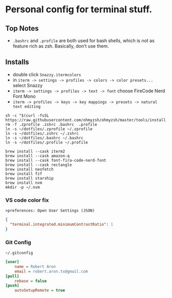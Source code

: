 # Personal config for terminal stuff.

## Top Notes

- `.bashrc` and `.profile` are both used for bash shells, which is not as feature rich as zsh. Basically, don't use them.

## Installs

- double click `Snazzy.itermcolors`
- in `iterm -> settings -> profiles -> colors -> color presets...` select Snazzy
- `iterm -> settings -> profiles -> text -> font` choose FireCode Nerd Font Mono
- `iterm -> profiles -> keys -> key mappings -> presets -> natural text editing`

```shell
sh -c "$(curl -fsSL https://raw.githubusercontent.com/ohmyzsh/ohmyzsh/master/tools/install.sh)"
rm -f .zprofile .zshrc .bashrc  .profile
ln -s ~/dotfiles/.zprofile ~/.zprofile
ln -s ~/dotfiles/.zshrc ~/.zshrc
ln -s ~/dotfiles/.bashrc ~/.bashrc
ln -s ~/dotfiles/.profile ~/.profile

brew install --cask iterm2
brew install --cask amazon-q
brew install --cask font-fira-code-nerd-font
brew install --cask rectangle
brew install neofetch
brew install fzf
brew install starship
brew install nvm
mkdir -p ~/.nvm
```

### VS code color fix
`>preferences: Open User Settings (JSON)`
```json
{
  "terminal.integrated.minimumContrastRatio": 1
}
```

### Git Config
`~/.gitconfig`
```ini
[user]
	name = Robert Aron
	email = robert.aron.tx@gmail.com
[pull]
	rebase = false
[push]
	autoSetupRemote = true
```
